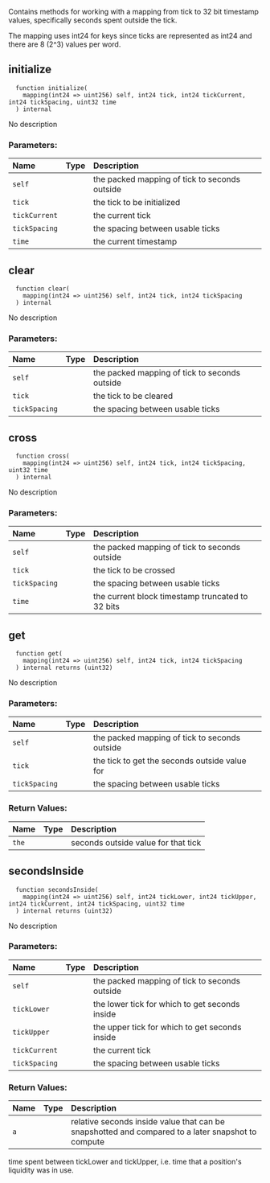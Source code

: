 Contains methods for working with a mapping from tick to 32 bit timestamp values, specifically seconds
spent outside the tick.

The mapping uses int24 for keys since ticks are represented as int24 and there are 8 (2^3) values per word.

## initialize
```solidity
  function initialize(
    mapping(int24 => uint256) self, int24 tick, int24 tickCurrent, int24 tickSpacing, uint32 time
  ) internal
```
No description
### Parameters:
| Name | Type | Description                                                          |
| :--- | :--- | :------------------------------------------------------------------- |
|`self` |  | the packed mapping of tick to seconds outside
|`tick` |  | the tick to be initialized
|`tickCurrent` |  | the current tick
|`tickSpacing` |  | the spacing between usable ticks
|`time` |  | the current timestamp

## clear
```solidity
  function clear(
    mapping(int24 => uint256) self, int24 tick, int24 tickSpacing
  ) internal
```
No description
### Parameters:
| Name | Type | Description                                                          |
| :--- | :--- | :------------------------------------------------------------------- |
|`self` |  | the packed mapping of tick to seconds outside
|`tick` |  | the tick to be cleared
|`tickSpacing` |  | the spacing between usable ticks

## cross
```solidity
  function cross(
    mapping(int24 => uint256) self, int24 tick, int24 tickSpacing, uint32 time
  ) internal
```
No description
### Parameters:
| Name | Type | Description                                                          |
| :--- | :--- | :------------------------------------------------------------------- |
|`self` |  | the packed mapping of tick to seconds outside
|`tick` |  | the tick to be crossed
|`tickSpacing` |  | the spacing between usable ticks
|`time` |  | the current block timestamp truncated to 32 bits

## get
```solidity
  function get(
    mapping(int24 => uint256) self, int24 tick, int24 tickSpacing
  ) internal returns (uint32)
```
No description
### Parameters:
| Name | Type | Description                                                          |
| :--- | :--- | :------------------------------------------------------------------- |
|`self` |  | the packed mapping of tick to seconds outside
|`tick` |  | the tick to get the seconds outside value for
|`tickSpacing` |  | the spacing between usable ticks

### Return Values:
| Name                           | Type          | Description                                                                  |
| :----------------------------- | :------------ | :--------------------------------------------------------------------------- |
|`the`|  | seconds outside value for that tick
## secondsInside
```solidity
  function secondsInside(
    mapping(int24 => uint256) self, int24 tickLower, int24 tickUpper, int24 tickCurrent, int24 tickSpacing, uint32 time
  ) internal returns (uint32)
```
No description
### Parameters:
| Name | Type | Description                                                          |
| :--- | :--- | :------------------------------------------------------------------- |
|`self` |  | the packed mapping of tick to seconds outside
|`tickLower` |  | the lower tick for which to get seconds inside
|`tickUpper` |  | the upper tick for which to get seconds inside
|`tickCurrent` |  | the current tick
|`tickSpacing` |  | the spacing between usable ticks

### Return Values:
| Name                           | Type          | Description                                                                  |
| :----------------------------- | :------------ | :--------------------------------------------------------------------------- |
|`a`|  | relative seconds inside value that can be snapshotted and compared to a later snapshot to compute
time spent between tickLower and tickUpper, i.e. time that a position's liquidity was in use.
